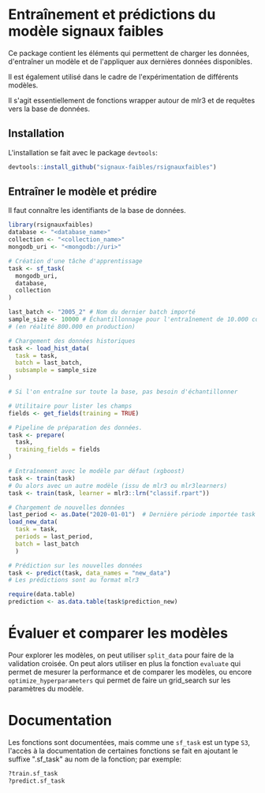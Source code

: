 # Entraînement et prédictions du modèle signaux faibles

Ce package contient les éléments qui permettent de charger les données, 
d'entraîner un modèle et de l'appliquer aux dernières données disponibles. 

Il est également utilisé dans le cadre de l'expérimentation de différents 
modèles. 

Il s'agit essentiellement de fonctions wrapper autour de mlr3 et de requêtes 
vers la base de données. 

## Installation

L'installation se fait avec le package `devtools`:
```r
devtools::install_github("signaux-faibles/rsignauxfaibles")
```

## Entraîner le modèle et prédire 

Il faut connaître les identifiants de la base de données.

```r
library(rsignauxfaibles)
database <- "<database_name>"
collection <- "<collection_name>"
mongodb_uri <- "<mongodb://uri>"

# Création d'une tâche d'apprentissage
task <- sf_task(
  mongodb_uri,
  database,
  collection
)

last_batch <- "2005_2" # Nom du dernier batch importé
sample_size <- 10000 # Échantillonnage pour l'entraînement de 10.000 couples (siret x période). 
# (en réalité 800.000 en production)

# Chargement des données historiques
task <- load_hist_data(
  task = task,
  batch = last_batch,
  subsample = sample_size
)

# Si l'on entraîne sur toute la base, pas besoin d'échantillonner

# Utilitaire pour lister les champs
fields <- get_fields(training = TRUE) 

# Pipeline de préparation des données. 
task <- prepare(
  task,
  training_fields = fields
)

# Entraînement avec le modèle par défaut (xgboost)
task <- train(task)
# Ou alors avec un autre modèle (issu de mlr3 ou mlr3learners)
task <- train(task, learner = mlr3::lrn("classif.rpart"))

# Chargement de nouvelles données
last_period <- as.Date("2020-01-01")  # Dernière période importée task <- 
load_new_data(
  task = task,
  periods = last_period,
  batch = last_batch
  )

# Prédiction sur les nouvelles données
task <- predict(task, data_names = "new_data")
# Les prédictions sont au format mlr3 

require(data.table)
prediction <- as.data.table(task$prediction_new)
```

# Évaluer et comparer les modèles

Pour explorer les modèles, on peut utiliser `split_data` pour faire de la 
validation croisée. On peut alors utiliser en plus la fonction `evaluate` qui 
permet de mesurer la performance et de comparer les modèles, ou encore 
`optimize_hyperparameters` qui permet de faire un grid_search sur les 
paramètres du modèle. 

# Documentation

Les fonctions sont documentées, mais comme une `sf_task` est un type `S3`, 
l'accès à la documentation de certaines fonctions se fait en ajoutant le 
suffixe ".sf_task" au nom de la fonction; par exemple: 

```r
?train.sf_task
?predict.sf_task
```
